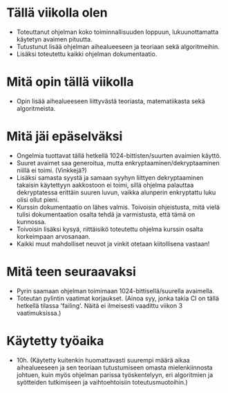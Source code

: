 # Tällä viikolla olen

- Toteuttanut ohjelman koko toiminnallisuuden loppuun, lukuunottamatta käytetyn avaimen pituutta.
- Tutustunut lisää ohjelman aihealueeseen ja teoriaan sekä algoritmeihin.
- Lisäksi toteutettu kaikki ohjelman dokumentaatio.

# Mitä opin tällä viikolla

- Opin lisää aihealueeseen liittyvästä teoriasta, matematiikasta sekä algoritmeista.

# Mitä jäi epäselväksi

- Ongelmia tuottavat tällä hetkellä 1024-bittisten/suurten avaimien käyttö.
- Suuret avaimet saa generoitua, mutta enkryptaaminen/dekryptaaminen niillä ei toimi. (Vinkkejä?)
- Lisäksi samasta syystä ja samaan syyhyn liittyen dekryptaaminen takaisin käytettyyn aakkostoon ei toimi, sillä ohjelma palauttaa dekryptatessa erittäin suuren luvun, vaikka alunperin enkryptattu luku olisi ollut pieni.
- Kurssin dokumentaatio on lähes valmis. Toivoisin ohjeistusta, mitä vielä tulisi dokumentaation osalta tehdä ja varmistusta, että tämä on kunnossa.
- Toivoisin lisäksi kysyä, riittäisikö toteutettu ohjelma kurssin osalta korkeimpaan arvosanaan.
- Kaikki muut mahdolliset neuvot ja vinkit otetaan kiitollisena vastaan!

# Mitä teen seuraavaksi

- Pyrin saamaan ohjelman toimimaan 1024-bittisellä/suurella avaimella.
- Toteutan pylintin vaatimat korjaukset. (Ainoa syy, jonka takia CI on tällä hetkellä tilassa 'failing'. Näitä ei ilmeisesti vaadittu viikon 3 vaatimuksissa.)

# Käytetty työaika

- 10h. (Käytetty kuitenkin huomattavasti suurempi määrä aikaa aihealueeseen ja sen teoriaan tutustumiseen omasta mielenkiinnosta johtuen, kuin myös ohjelman parissa työskentelyyn, eri algoritmien ja syötteiden tutkimiseen ja vaihtoehtoisiin toteutusmuotoihin.)
